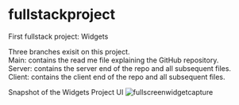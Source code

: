 # fullstackproject
First fullstack project: Widgets

Three branches exisit on this project. <br>
Main: contains the read me file explaining the GitHub repository. <br>
Server: contains the server end of the repo and all subsequent files. <br>
Client: contains the client end of the repo and all subsequent files. <br>

Snapshot of the Widgets Project UI
![fullscreenwidgetcapture](https://github.com/Joyaburke/fullstackproject/assets/130799658/38261f07-6b31-48dc-9ed9-1e5299560249)

